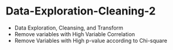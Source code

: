 # Data-Exploration-Cleaning-2
- Data Exploration, Cleansing, and Transform
- Remove variables with High Variable Correlation
- Remove Variables with High p-value according to Chi-square
